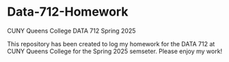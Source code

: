 # Data-712-Homework
CUNY Queens College DATA 712 Spring 2025

This repository has been created to log my homework for the DATA 712 at CUNY Queens College for the Spring 2025 semseter.
Please enjoy my work!
